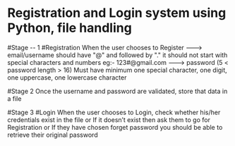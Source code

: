 # Registration and Login system using Python, file handling
#Stage -- 1 
#Registration
When the user chooses to Register
---> email/username should have "@" and followed by "."
it should not start with special characters and numbers eg:- 123#@gmail.com
---> password (5 < password length > 16)
              Must have minimum one special character,
              one digit,
              one uppercase, 
              one lowercase character 


#Stage 2 
  Once the username and password are validated, store that data in a file


#Stage 3
#Login
When the user chooses to Login, check whether his/her credentials exist in the file or If it doesn’t exist then ask them to go for Registration or 
If they have chosen forget password you should be able to retrieve their original password
